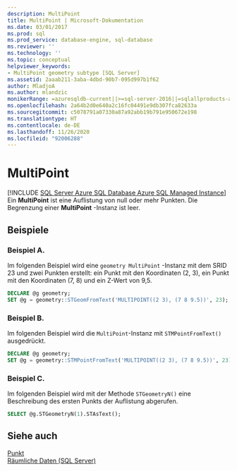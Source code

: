 ```yaml
---
description: MultiPoint
title: MultiPoint | Microsoft-Dokumentation
ms.date: 03/01/2017
ms.prod: sql
ms.prod_service: database-engine, sql-database
ms.reviewer: ''
ms.technology: ''
ms.topic: conceptual
helpviewer_keywords:
- MultiPoint geometry subtype [SQL Server]
ms.assetid: 2aaab211-3aba-4dbd-90b7-095d997b1f62
author: MladjoA
ms.author: mlandzic
monikerRange: =azuresqldb-current||>=sql-server-2016||=sqlallproducts-allversions||>=sql-server-linux-2017||=azuresqldb-mi-current
ms.openlocfilehash: 2a64b2d0e640a2c16fc04491e9db307fca82633a
ms.sourcegitcommit: c5078791a07330a87a92abb19b791e950672e198
ms.translationtype: HT
ms.contentlocale: de-DE
ms.lasthandoff: 11/26/2020
ms.locfileid: "92006288"
---
```

# <a name="multipoint"></a>MultiPoint
[!INCLUDE [SQL Server Azure SQL Database Azure SQL Managed Instance](../../includes/applies-to-version/sql-asdb-asdbmi.md)]
   Ein **MultiPoint** ist eine Auflistung von null oder mehr Punkten. Die Begrenzung einer **MultiPoint** -Instanz ist leer.  
  
## <a name="examples"></a>Beispiele  

### <a name="example-a"></a>Beispiel A.
Im folgenden Beispiel wird eine `geometry MultiPoint` -Instanz mit dem SRID 23 und zwei Punkten erstellt: ein Punkt mit den Koordinaten (2, 3), ein Punkt mit den Koordinaten (7, 8) und ein Z-Wert von 9,5.  
  
```sql  
DECLARE @g geometry;  
SET @g = geometry::STGeomFromText('MULTIPOINT((2 3), (7 8 9.5))', 23);  
```  
  
### <a name="example-b"></a>Beispiel B. 
Im folgenden Beispiel wird die `MultiPoint`-Instanz mit `STMPointFromText()` ausgedrückt.  
  
```sql  
DECLARE @g geometry;  
SET @g = geometry::STMPointFromText('MULTIPOINT((2 3), (7 8 9.5))', 23);  
```  
  
### <a name="example-c"></a>Beispiel C.
Im folgenden Beispiel wird mit der Methode `STGeometryN()` eine Beschreibung des ersten Punkts der Auflistung abgerufen.  
  
```sql  
SELECT @g.STGeometryN(1).STAsText();  
```  
  
## <a name="see-also"></a>Siehe auch  
 [Punkt](../../relational-databases/spatial/point.md)   
 [Räumliche Daten &#40;SQL Server&#41;](../../relational-databases/spatial/spatial-data-sql-server.md)  
  
  
